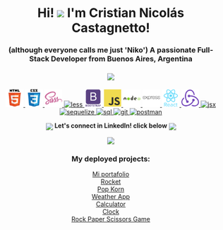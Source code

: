 <h1 align="center">Hi! <img src = "https://raw.githubusercontent.com/MartinHeinz/MartinHeinz/master/wave.gif" width = 50px> I'm Cristian Nicolás Castagnetto!</h1>
<h3 align="center">(although everyone calls me just 'Niko') A passionate Full-Stack Developer from Buenos Aires, Argentina</h3>

<h3 align="center"><img src = "https://media2.giphy.com/media/QssGEmpkyEOhBCb7e1/giphy.gif?cid=ecf05e47a0n3gi1bfqntqmob8g9aid1oyj2wr3ds3mg700bl&rid=giphy.gif" width = 32px></h3>
<p align="center"> 
<a href="https://www.w3.org/html/" target="_blank"> <img src="https://raw.githubusercontent.com/devicons/devicon/master/icons/html5/html5-original-wordmark.svg" alt="html5" width="40" height="40"/> </a> <a href="https://www.w3schools.com/css/" target="_blank"> <img src="https://raw.githubusercontent.com/devicons/devicon/master/icons/css3/css3-original-wordmark.svg" alt="css3" width="40" height="40"/> </a> <a href="https://sass-lang.com" target="_blank"> <img src="https://raw.githubusercontent.com/devicons/devicon/master/icons/sass/sass-original.svg" alt="less" width="40" height="40"/> </a> <a href="https://lesscss.org" target="_blank"> <img src="https://blog.evidaliahost.com/wp-content/uploads/2015/03/399x223xless.jpg.pagespeed.ic.10rrFZR-wa.jpg" alt="less" height="40"/> </a> <a href="https://getbootstrap.com" target="_blank"> <img src="https://raw.githubusercontent.com/devicons/devicon/master/icons/bootstrap/bootstrap-plain-wordmark.svg" alt="bootstrap" width="40" height="40"/> </a> <a href="https://developer.mozilla.org/en-US/docs/Web/JavaScript" target="_blank"> <img src="https://raw.githubusercontent.com/devicons/devicon/master/icons/javascript/javascript-original.svg" alt="javascript" width="40" height="40"/> </a>
 <a href="https://nodejs.org" target="_blank"> <img src="https://raw.githubusercontent.com/devicons/devicon/master/icons/nodejs/nodejs-original-wordmark.svg" alt="nodejs" width="40" height="40"/> </a> <a href="https://expressjs.com" target="_blank"> <img src="https://raw.githubusercontent.com/devicons/devicon/master/icons/express/express-original-wordmark.svg" alt="express" width="40" height="40"/> </a> <a href="https://reactjs.org/" target="_blank"> <img src="https://raw.githubusercontent.com/devicons/devicon/master/icons/react/react-original-wordmark.svg" alt="react" width="40" height="40"/> </a> <a href="https://redux.js.org" target="_blank"> <img src="https://raw.githubusercontent.com/devicons/devicon/master/icons/redux/redux-original.svg" alt="redux" width="40" height="40"/> </a> <a href="https://es.reactjs.org/docs/introducing-jsx.html" target="_blank"> <img src="https://cdn-icons-png.flaticon.com/512/460/460752.png" alt="jsx" width="40" height="40"/> </a> <a href="https://www.npmjs.com/package/sequelize" target="_blank"> <img src="https://encrypted-tbn0.gstatic.com/images?q=tbn:ANd9GcQcFASGEZk5cd9b8owxaiY5Tn8t_bzm4n5fsJUByYfBxXlhFAW_7juzn0fSSnaywz62-qY&usqp=CAU" alt="sequelize" height="40"/> </a> <a href="https://datademia.es/blog/que-es-sql" target="_blank"> <img src="https://encrypted-tbn0.gstatic.com/images?q=tbn:ANd9GcTEHtPf3JNY0qmUeKSnzNEpCtspxxK_mzeEPQ&usqp=CAU" alt="sql" height="40"/> </a> <a href="https://git-scm.com/" target="_blank"> <img src="https://www.vectorlogo.zone/logos/git-scm/git-scm-icon.svg" alt="git" width="40" height="40"/> </a> <a href="https://postman.com" target="_blank"> <img src="https://www.vectorlogo.zone/logos/getpostman/getpostman-icon.svg" alt="postman" width="40" height="40"/> </a></p>

<div align="center">
<spam align="center"><img src='https://inkster.co/wp-content/uploads/2020/01/Phone_INK.gif' width="60px" align="center"></h3>
<span align="center"><b>Let's connect in LinkedIn! click below</b></span>
<span align="center"><img src='https://inkster.co/wp-content/uploads/2020/01/Phone_INK.gif' width="60px" align="center"></h3>
 </div>
<p align="center">
<a href = 'https://www.linkedin.com/in/cristian-nicolas-castagnetto-full-stack-dev/' target="_blank">  <img width = '32px' align= 'center' src="https://raw.githubusercontent.com/rahulbanerjee26/githubAboutMeGenerator/main/icons/linked-in-alt.svg"/> </a> </a>  </a> 
<!-- <a href = 'https://www.github.com/cNikoc/'> <img width = '32px' align= 'center' src="https://raw.githubusercontent.com/rahulbanerjee26/githubAboutMeGenerator/main/icons/github.svg"/></a> 
</p>
 -->

 <h3 align="center">My deployed projects:</h3>
 <div align="center">
  <a target="_BLANK" href="https://cnikoc.github.io/Portfolio/">Mi portafolio</a>
 </div>
 <div align="center">
  <a target="_BLANK" href="https://rocketprojectarg.netlify.app/">Rocket</a>
 </div>
 <div align="center">
   <a align="center" target="_BLANK" href="https://pop-korn.vercel.app/">Pop Korn</a>
 </div>
 <div align="center">
   <a align="center" target="_BLANK" href="https://weather-app-cnikoc.vercel.app/home">Weather App</a>
 </div>
 <div align="center">
   <a align="center" target="_BLANK" href="https://cnikoc.github.io/Calculator-Calculadora./">Calculator</a>
 </div>
 <div align="center">
   <a align="center" target="_BLANK" href="https://cnikoc.github.io/Clock-Reloj/">Clock</a>
 </div>
  <div align="center">
   <a align="center" target="_BLANK" href="https://cnikoc.github.io/Rock-Paper-Scissors/">Rock Paper Scissors Game</a>
 </div>


